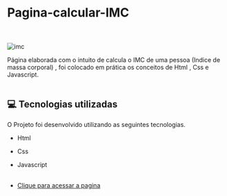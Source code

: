 # Pagina-calcular-IMC <br/><br/>

![imc](https://user-images.githubusercontent.com/66651121/132108394-b7797b6e-9ee0-47c2-919f-3745979ef1a0.png)


Página elaborada com o intuito de calcula o IMC de uma pessoa (Indice de massa corporal) , foi colocado em prática os conceitos de Html , Css e Javascript. <br/> <br/>

## 💻 Tecnologias utilizadas

O Projeto foi desenvolvido utilizando as seguintes tecnologias.

- Html
- Css
- Javascript <br/><br/>

- [Clique para acessar a pagina]( https://welton1986.github.io/Pagina-calcula-IMC/)
